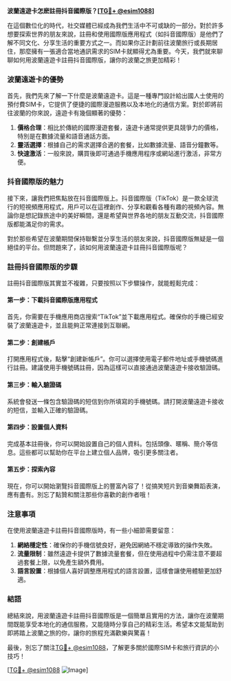**波蘭遠遊卡怎麽註冊抖音國際版？[[TG💪+ @esim1088](https://t.me/s/esim1088)]**

在這個數位化的時代，社交媒體已經成為我們生活中不可或缺的一部分。對於許多想要探索世界的朋友來說，註冊和使用國際版應用程式（如抖音國際版）是他們了解不同文化、分享生活的重要方式之一。而如果你正計劃前往波蘭旅行或長期居住，那麼擁有一張適合當地通訊需求的SIM卡就顯得尤為重要。今天，我們就來聊聊如何用波蘭遠遊卡註冊抖音國際版，讓你的波蘭之旅更加精彩！

### 波蘭遠遊卡的優勢

首先，我們先來了解一下什麼是波蘭遠遊卡。這是一種專門設計給出國人士使用的預付費SIM卡，它提供了便捷的國際漫遊服務以及本地化的通信方案。對於即將前往波蘭的你來說，遠遊卡有幾個顯著的優勢：

1. **價格合理**：相比於傳統的國際漫遊套餐，遠遊卡通常提供更具競爭力的價格，特別是在數據流量和語音通話方面。
2. **靈活選擇**：根據自己的需求選擇合適的套餐，比如數據流量、語音分鐘數等。
3. **快速激活**：一般來說，購買後即可通過手機應用程序或網站進行激活，非常方便。

### 抖音國際版的魅力

接下來，讓我們把焦點放在抖音國際版上。抖音國際版（TikTok）是一款全球流行的短視頻應用程式，用戶可以在這裡創作、分享和觀看各種有趣的視頻內容。無論你是想記錄旅途中的美好瞬間，還是希望與世界各地的朋友互動交流，抖音國際版都能滿足你的需求。

對於那些希望在波蘭期間保持聯繫並分享生活的朋友來說，抖音國際版無疑是一個絕佳的平台。但問題來了，該如何用波蘭遠遊卡註冊抖音國際版呢？

### 註冊抖音國際版的步驟

註冊抖音國際版其實並不複雜，只要按照以下步驟操作，就能輕鬆完成：

#### 第一步：下載抖音國際版應用程式
首先，你需要在手機應用商店搜索“TikTok”並下載應用程式。確保你的手機已經安裝了波蘭遠遊卡，並且能夠正常連接到互聯網。

#### 第二步：創建帳戶
打開應用程式後，點擊“創建新帳戶”。你可以選擇使用電子郵件地址或手機號碼進行註冊。建議使用手機號碼註冊，因為這樣可以直接通過波蘭遠遊卡接收驗證碼。

#### 第三步：輸入驗證碼
系統會發送一條包含驗證碼的短信到你所填寫的手機號碼。請打開波蘭遠遊卡接收的短信，並輸入正確的驗證碼。

#### 第四步：設置個人資料
完成基本註冊後，你可以開始設置自己的個人資料。包括頭像、暱稱、簡介等信息。這些都可以幫助你在平台上建立個人品牌，吸引更多關注者。

#### 第五步：探索內容
現在，你可以開始瀏覽抖音國際版上的豐富內容了！從搞笑短片到音樂舞蹈表演，應有盡有。別忘了點贊和關注那些你喜歡的創作者哦！

### 注意事項

在使用波蘭遠遊卡註冊抖音國際版時，有一些小細節需要留意：

1. **網絡穩定性**：確保你的手機信號良好，避免因網絡不穩定導致的操作失敗。
2. **流量限制**：雖然遠遊卡提供了數據流量套餐，但在使用過程中仍需注意不要超過套餐上限，以免產生額外費用。
3. **語言設置**：根據個人喜好調整應用程式的語言設置，這樣會讓使用體驗更加舒適。

### 結語

總結來說，用波蘭遠遊卡註冊抖音國際版是一個簡單且實用的方法，讓你在波蘭期間既能享受本地化的通信服務，又能隨時分享自己的精彩生活。希望本文能幫助到即將踏上波蘭之旅的你，讓你的旅程充滿歡樂與驚喜！

最後，別忘了關注[TG💪+ @esim1088](https://t.me/s/esim1088)，了解更多關於國際SIM卡和旅行資訊的小技巧！

[[TG💪+ @esim1088](https://t.me/s/esim1088) ![Image](https://i.postimg.cc/4NQfJmqS/Snipaste-2025-05-13-00-14-12.png)]